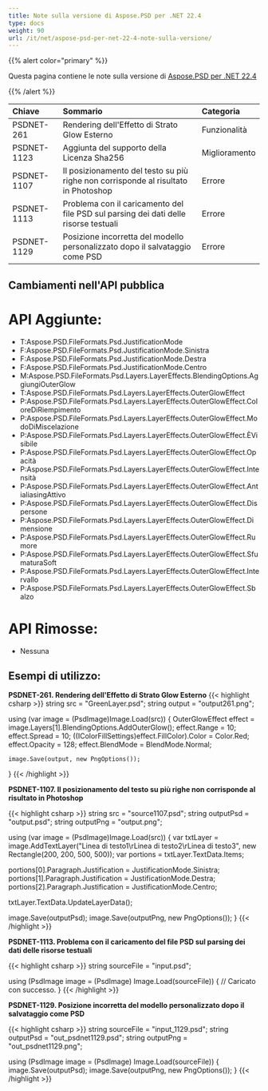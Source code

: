 ```yaml
---
title: Note sulla versione di Aspose.PSD per .NET 22.4
type: docs
weight: 90
url: /it/net/aspose-psd-per-net-22-4-note-sulla-versione/
---
```


{{% alert color="primary" %}}

Questa pagina contiene le note sulla versione di [Aspose.PSD per .NET 22.4](https://www.nuget.org/packages/Aspose.PSD/)

{{% /alert %}}

|**Chiave**|**Sommario**|**Categoria**|
| :- | :- | :- |
|PSDNET-261|Rendering dell'Effetto di Strato Glow Esterno|Funzionalità|
|PSDNET-1123|Aggiunta del supporto della Licenza Sha256|Miglioramento|
|PSDNET-1107|Il posizionamento del testo su più righe non corrisponde al risultato in Photoshop|Errore|
|PSDNET-1113|Problema con il caricamento del file PSD sul parsing dei dati delle risorse testuali|Errore|
|PSDNET-1129|Posizione incorretta del modello personalizzato dopo il salvataggio come PSD|Errore|


## **Cambiamenti nell'API pubblica**
# **API Aggiunte:**
- T:Aspose.PSD.FileFormats.Psd.JustificationMode
- F:Aspose.PSD.FileFormats.Psd.JustificationMode.Sinistra
- F:Aspose.PSD.FileFormats.Psd.JustificationMode.Destra
- F:Aspose.PSD.FileFormats.Psd.JustificationMode.Centro
- M:Aspose.PSD.FileFormats.Psd.Layers.LayerEffects.BlendingOptions.AggiungiOuterGlow
- T:Aspose.PSD.FileFormats.Psd.Layers.LayerEffects.OuterGlowEffect
- P:Aspose.PSD.FileFormats.Psd.Layers.LayerEffects.OuterGlowEffect.ColoreDiRiempimento
- P:Aspose.PSD.FileFormats.Psd.Layers.LayerEffects.OuterGlowEffect.ModoDiMiscelazione
- P:Aspose.PSD.FileFormats.Psd.Layers.LayerEffects.OuterGlowEffect.ÈVisibile
- P:Aspose.PSD.FileFormats.Psd.Layers.LayerEffects.OuterGlowEffect.Opacità
- P:Aspose.PSD.FileFormats.Psd.Layers.LayerEffects.OuterGlowEffect.Intensità
- P:Aspose.PSD.FileFormats.Psd.Layers.LayerEffects.OuterGlowEffect.AntialiasingAttivo
- P:Aspose.PSD.FileFormats.Psd.Layers.LayerEffects.OuterGlowEffect.Dispersone
- P:Aspose.PSD.FileFormats.Psd.Layers.LayerEffects.OuterGlowEffect.Dimensione
- P:Aspose.PSD.FileFormats.Psd.Layers.LayerEffects.OuterGlowEffect.Rumore
- P:Aspose.PSD.FileFormats.Psd.Layers.LayerEffects.OuterGlowEffect.SfumaturaSoft
- P:Aspose.PSD.FileFormats.Psd.Layers.LayerEffects.OuterGlowEffect.Intervallo
- P:Aspose.PSD.FileFormats.Psd.Layers.LayerEffects.OuterGlowEffect.Sbalzo


# **API Rimosse:**
- Nessuna


## **Esempi di utilizzo:**

**PSDNET-261. Rendering dell'Effetto di Strato Glow Esterno**
{{< highlight csharp >}}
string src = "GreenLayer.psd";
string output = "output261.png";

using (var image = (PsdImage)Image.Load(src))
{
    OuterGlowEffect effect = image.Layers[1].BlendingOptions.AddOuterGlow();
    effect.Range = 10;
    effect.Spread = 10;
    ((IColorFillSettings)effect.FillColor).Color = Color.Red;
    effect.Opacity = 128;
    effect.BlendMode = BlendMode.Normal;

    image.Save(output, new PngOptions());
}
{{< /highlight >}}


**PSDNET-1107. Il posizionamento del testo su più righe non corrisponde al risultato in Photoshop**

{{< highlight csharp >}}
string src = "source1107.psd";
string outputPsd = "output.psd";
string outputPng = "output.png";

using (var image = (PsdImage)Image.Load(src))
{ 
   var txtLayer = image.AddTextLayer("Linea di testo1\rLinea di testo2\rLinea di testo3", new Rectangle(200, 200, 500, 500));
   var portions = txtLayer.TextData.Items;

   portions[0].Paragraph.Justification = JustificationMode.Sinistra;
   portions[1].Paragraph.Justification = JustificationMode.Destra;
   portions[2].Paragraph.Justification = JustificationMode.Centro;

   txtLayer.TextData.UpdateLayerData();

   image.Save(outputPsd);
   image.Save(outputPng, new PngOptions());
}
{{< /highlight >}}


**PSDNET-1113. Problema con il caricamento del file PSD sul parsing dei dati delle risorse testuali**

{{< highlight csharp >}}
string sourceFile = "input.psd";

using (PsdImage image = (PsdImage) Image.Load(sourceFile))
{
    // Caricato con successo.
}
{{< /highlight >}}


**PSDNET-1129. Posizione incorretta del modello personalizzato dopo il salvataggio come PSD**

{{< highlight csharp >}}
string sourceFile = "input_1129.psd";
string outputPsd = "out_psdnet1129.psd";
string outputPng = "out_psdnet1129.png";

using (PsdImage image = (PsdImage) Image.Load(sourceFile))
{
    image.Save(outputPsd);
    image.Save(outputPng, new PngOptions());
}
{{< /highlight >}}
